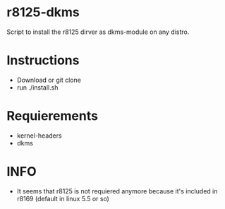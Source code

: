 # r8125-dkms
Script to install the r8125 dirver as dkms-module on any distro.

# Instructions
- Download or git clone
- run ./install.sh

# Requierements
- kernel-headers
- dkms

# INFO
- It seems that r8125 is not requiered anymore because it's included in r8169 (default in linux 5.5 or so)
